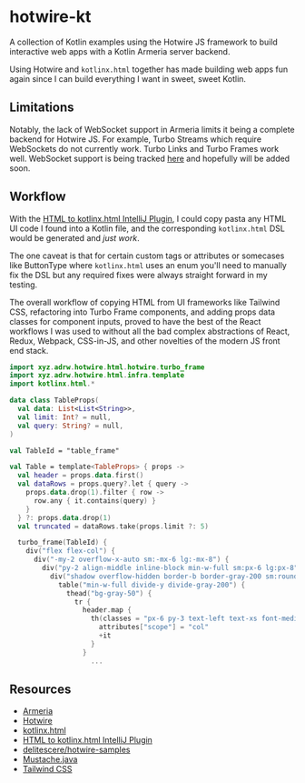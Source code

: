 # hotwire-kt 

A collection of Kotlin examples using the Hotwire JS framework to build interactive web apps with a Kotlin Armeria server backend.

Using Hotwire and `kotlinx.html` together has made building web apps fun again since I can build everything I want in sweet, sweet Kotlin. 

## Limitations

Notably, the lack of WebSocket support in Armeria limits it being a complete backend for Hotwire JS. For example, Turbo Streams which require WebSockets do not currently work. Turbo Links and Turbo Frames work well. WebSocket support is being tracked [here](https://github.com/line/armeria/issues/1076) and hopefully will be added soon.

## Workflow

With the [HTML to kotlinx.html IntelliJ Plugin](https://plugins.jetbrains.com/plugin/12205-html-to-kotlinx-html), I could copy pasta any HTML UI code I found into a Kotlin file, and the corresponding `kotlinx.html` DSL would be generated and *just work*. 

The one caveat is that for certain custom tags or attributes or somecases like ButtonType where `kotlinx.html` uses an enum you'll need to manually fix the DSL but any required fixes were always straight forward in my testing.

The overall workflow of copying HTML from UI frameworks like Tailwind CSS, refactoring into Turbo Frame components, and adding props data classes for component inputs, proved to have the best of the React workflows I was used to without all the bad complex abstractions of React, Redux, Webpack, CSS-in-JS, and other novelties of the modern JS front end stack.  

```kotlin
import xyz.adrw.hotwire.html.hotwire.turbo_frame
import xyz.adrw.hotwire.html.infra.template
import kotlinx.html.*

data class TableProps(
  val data: List<List<String>>,
  val limit: Int? = null,
  val query: String? = null,
)

val TableId = "table_frame"

val Table = template<TableProps> { props ->
  val header = props.data.first()
  val dataRows = props.query?.let { query ->
    props.data.drop(1).filter { row ->
      row.any { it.contains(query) }
    }
  } ?: props.data.drop(1)
  val truncated = dataRows.take(props.limit ?: 5)

  turbo_frame(TableId) {
    div("flex flex-col") {
      div("-my-2 overflow-x-auto sm:-mx-6 lg:-mx-8") {
        div("py-2 align-middle inline-block min-w-full sm:px-6 lg:px-8") {
          div("shadow overflow-hidden border-b border-gray-200 sm:rounded-lg") {
            table("min-w-full divide-y divide-gray-200") {
              thead("bg-gray-50") {
                tr {
                  header.map {
                    th(classes = "px-6 py-3 text-left text-xs font-medium text-gray-500 uppercase tracking-wider") {
                      attributes["scope"] = "col"
                      +it
                    }
                  }
                    ...

```

## Resources

* [Armeria](https://armeria.dev)
* [Hotwire](https://hotwired.dev)
* [kotlinx.html](https://kotlinlang.org/docs/typesafe-html-dsl.html)
* [HTML to kotlinx.html IntelliJ Plugin](https://plugins.jetbrains.com/plugin/12205-html-to-kotlinx-html)
* [delitescere/hotwire-samples](https://github.com/delitescere/hotwire-samples)
* [Mustache.java](https://github.com/spullara/mustache.java)
* [Tailwind CSS](https://tailwindcss.com/) 
